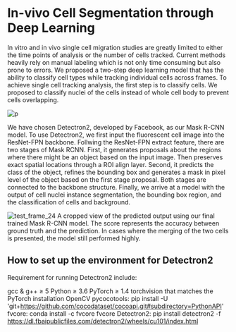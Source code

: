 # In-vivo Cell Segmentation through Deep Learning
In vitro and in vivo single cell migration studies are greatly limited to either the time points of analysis or the number of cells tracked. Current methods heavily rely on manual labeling which is not only time consuming but also prone to errors. We proposed a two-step deep learning model that has the ability to classify cell types while tracking individual cells across frames. To achieve single cell tracking analysis, the first step is to classify cells. We proposed to classify nuclei of the cells instead of whole cell body to prevent cells overlapping.

![p](https://user-images.githubusercontent.com/61369941/166639641-8c8bccfb-c372-403e-8a82-46960917b1ea.png)

We have chosen Detectron2, developed by Facebook, as our Mask R-CNN model. To use Detectron2, we first input the fluorescent cell image into the ResNet-FPN backbone. Follwing the ResNet-FPN extract feature, there are two stages of Mask RCNN. First, it generates proposals about the regions where there might be an object based on the input image. Then preserves exact spatial locations through a ROI align layer. Second, it predicts the class of the object, refines the bounding box and generates a mask in pixel level of the object based on the first stage proposal. Both stages are connected to the backbone structure. Finally, we arrive at a model with the output of cell nuclei instance segmentation, the bounding box region, and the classification of cells and background. 

![test_frame_24](https://user-images.githubusercontent.com/61369941/166639918-4c9cd5de-9cb0-4f9f-8928-fa8d4cb67aaa.png)
A cropped view of the predicted output using our final trained Mask R-CNN model. The score represents the accuracy between ground truth and the prediction. In cases where the merging of the two cells is presented, the model still performed highly.

## How to set up the environment for Detectron2

Requirement for running Detectron2 include:

gcc & g++ ≥ 5
Python ≥ 3.6
PyTorch ≥ 1.4
torchvision that matches the PyTorch installation
OpenCV
pycocotools: pip install -U 'git+https://github.com/cocodataset/cocoapi.git#subdirectory=PythonAPI'
fvcore: conda install -c fvcore fvcore
Detectron2: pip install detectron2 -f https://dl.fbaipublicfiles.com/detectron2/wheels/cu101/index.html
